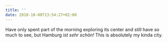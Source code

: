```yaml
---
title: ''
date: 2018-10-08T13:54:27+02:00
---
```

Have only spent part of the morning exploring its center and still have so much to see, but Hamburg _ist sehr schön!_ This is absolutely my kinda city.
